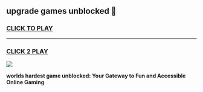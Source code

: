 
## upgrade games unblocked 👋
<h3>
<a href="https://premium.freeplayer.one?title=upgrade_games_unblocked&ref=13F">CLICK TO PLAY</a></h3>
<hr>

<h3>
<a href="https://premium.freeplayer.one?title=upgrade_games_unblocked&ref=13F">CLICK 2 PLAY</a>
  
</h3>

<a href="https://premium.freeplayer.one?title=upgrade_games_unblocked&ref=12F/"><img src="https://clearcache.store/games.png"></a>


**worlds hardest game unblocked: Your Gateway to Fun and Accessible Online Gaming**
